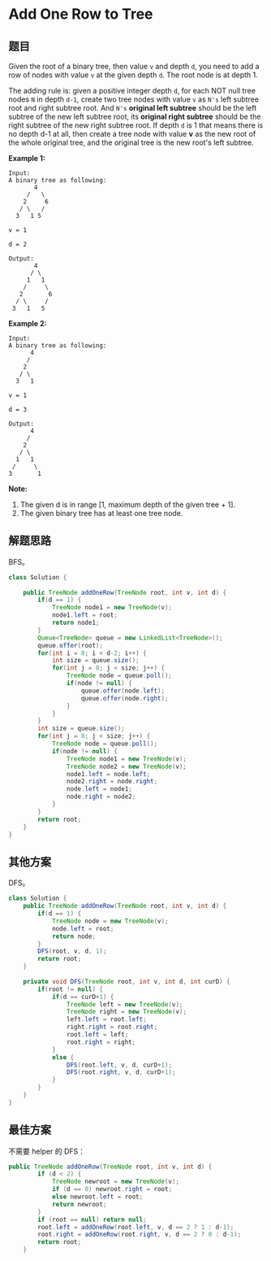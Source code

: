 # Add One Row to Tree

## 题目

Given the root of a binary tree, then value `v` and depth `d`, you need to add a row of nodes with value `v` at the given depth `d`. The root node is at depth 1.

The adding rule is: given a positive integer depth `d`, for each NOT null tree nodes `N` in depth `d-1`, create two tree nodes with value `v` as `N's` left subtree root and right subtree root. And `N's` **original left subtree** should be the left subtree of the new left subtree root, its **original right subtree** should be the right subtree of the new right subtree root. If depth `d` is 1 that means there is no depth d-1 at all, then create a tree node with value **v** as the new root of the whole original tree, and the original tree is the new root's left subtree.

**Example 1:**

```
Input: 
A binary tree as following:
       4
     /   \
    2     6
   / \   / 
  3   1 5   

v = 1

d = 2

Output: 
       4
      / \
     1   1
    /     \
   2       6
  / \     / 
 3   1   5   
```

**Example 2:**

```
Input: 
A binary tree as following:
      4
     /   
    2    
   / \   
  3   1    

v = 1

d = 3

Output: 
      4
     /   
    2
   / \    
  1   1
 /     \  
3       1
```

**Note:**

1. The given d is in range [1, maximum depth of the given tree + 1].
2. The given binary tree has at least one tree node.

## 解题思路

BFS。

```java
class Solution {
    
    public TreeNode addOneRow(TreeNode root, int v, int d) {
        if(d == 1) {
            TreeNode node1 = new TreeNode(v);
            node1.left = root;
            return node1;
        }
        Queue<TreeNode> queue = new LinkedList<TreeNode>();
        queue.offer(root);
        for(int i = 0; i < d-2; i++) {
            int size = queue.size();
            for(int j = 0; j < size; j++) {
                TreeNode node = queue.poll();
                if(node != null) {
                    queue.offer(node.left);
                    queue.offer(node.right);
                }
            }
        }
        int size = queue.size();
        for(int j = 0; j < size; j++) {
            TreeNode node = queue.poll();
            if(node != null) {
                TreeNode node1 = new TreeNode(v);
                TreeNode node2 = new TreeNode(v);
                node1.left = node.left;
                node2.right = node.right;
                node.left = node1;                        
                node.right = node2;
            }
        }
        return root;
    }
}
```

## 其他方案

DFS。

```java
class Solution {
    public TreeNode addOneRow(TreeNode root, int v, int d) {
        if(d == 1) {
            TreeNode node = new TreeNode(v);
            node.left = root;
            return node;
        }
        DFS(root, v, d, 1);
        return root;
    }
    
    private void DFS(TreeNode root, int v, int d, int curD) {
        if(root != null) {
            if(d == curD+1) {
                TreeNode left = new TreeNode(v);
                TreeNode right = new TreeNode(v);
                left.left = root.left;
                right.right = root.right;
                root.left = left;
                root.right = right;
            }
            else {
                DFS(root.left, v, d, curD+1);
                DFS(root.right, v, d, curD+1);
            }
        }
    }
}
```

## 最佳方案

不需要 helper 的 DFS：

```java
public TreeNode addOneRow(TreeNode root, int v, int d) {
        if (d < 2) {
            TreeNode newroot = new TreeNode(v);
            if (d == 0) newroot.right = root;
            else newroot.left = root;
            return newroot;
        }
        if (root == null) return null;
        root.left = addOneRow(root.left, v, d == 2 ? 1 : d-1);
        root.right = addOneRow(root.right, v, d == 2 ? 0 : d-1);
        return root;
    }
```